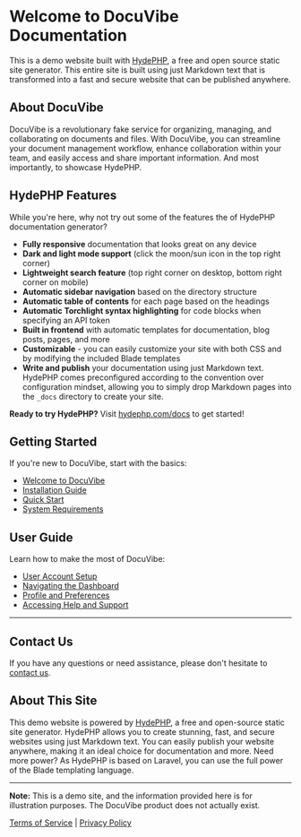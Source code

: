 # Welcome to DocuVibe Documentation

This is a demo website built with [HydePHP](https://hydephp.com), a free and open source static site generator. This entire site is built using just Markdown text that is transformed into a fast and secure website that can be published anywhere.

## About DocuVibe

DocuVibe is a revolutionary fake service for organizing, managing, and collaborating on documents and files. With DocuVibe, you can streamline your document management workflow, enhance collaboration within your team, and easily access and share important information. And most importantly, to showcase HydePHP.

## HydePHP Features

While you're here, why not try out some of the features the of HydePHP documentation generator?

- **Fully responsive** documentation that looks great on any device
- **Dark and light mode support** (click the moon/sun icon in the top right corner)
- **Lightweight search feature** (top right corner on desktop, bottom right corner on mobile)
- **Automatic sidebar navigation** based on the directory structure
- **Automatic table of contents** for each page based on the headings
- **Automatic Torchlight syntax highlighting** for code blocks when specifying an API token
- **Built in frontend** with automatic templates for documentation, blog posts, pages, and more
- **Customizable** - you can easily customize your site with both CSS and by modifying the included Blade templates
- **Write and publish** your documentation using just Markdown text. HydePHP comes preconfigured according to the convention over configuration mindset, allowing you to simply drop Markdown pages into the `_docs` directory to create your site.

**Ready to try HydePHP?** Visit [hydephp.com/docs](https://hydephp.com/docs) to get started!

## Getting Started

If you're new to DocuVibe, start with the basics:

- [Welcome to DocuVibe](/getting-started/welcome)
- [Installation Guide](/getting-started/installation)
- [Quick Start](/getting-started/quick-start)
- [System Requirements](/getting-started/system-requirements)

## User Guide

Learn how to make the most of DocuVibe:

- [User Account Setup](/user-guide/account-setup)
- [Navigating the Dashboard](/user-guide/dashboard)
- [Profile and Preferences](/user-guide/profile-preferences)
- [Accessing Help and Support](/user-guide/help-support)

---

## Contact Us

If you have any questions or need assistance, please don't hesitate to [contact us](/contact-us).

## About This Site

This demo website is powered by [HydePHP](https://hydephp.com), a free and open-source static site generator. HydePHP allows you to create stunning, fast, and secure websites using just Markdown text. You can easily publish your website anywhere, making it an ideal choice for documentation and more. Need more power? As HydePHP is based on Laravel, you can use the full power of the Blade templating language.

---

**Note:** This is a demo site, and the information provided here is for illustration purposes. The DocuVibe product does not actually exist.

[Terms of Service](/terms-of-service) | [Privacy Policy](/privacy-policy)
